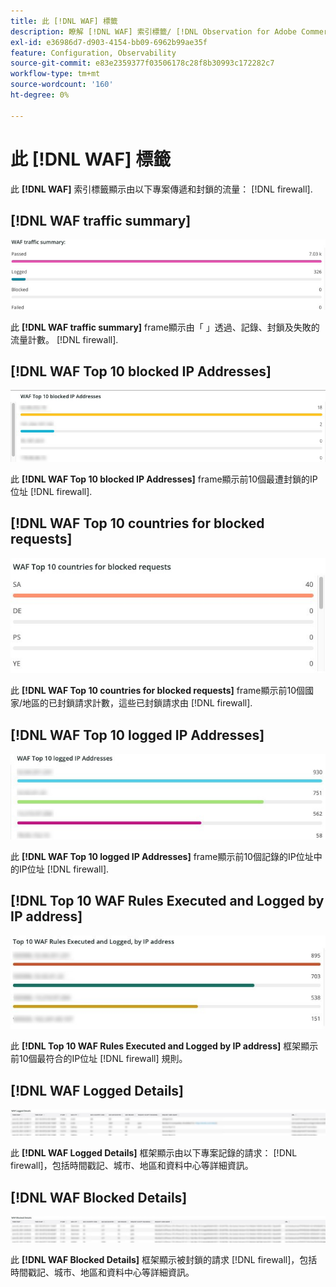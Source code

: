 ```yaml
---
title: 此 [!DNL WAF] 標籤
description: 瞭解 [!DNL WAF] 索引標籤/ [!DNL Observation for Adobe Commerce].
exl-id: e36986d7-d903-4154-bb09-6962b99ae35f
feature: Configuration, Observability
source-git-commit: e83e2359377f03506178c28f8b30993c172282c7
workflow-type: tm+mt
source-wordcount: '160'
ht-degree: 0%

---
```


# 此 [!DNL WAF] 標籤

此 **[!DNL WAF]** 索引標籤顯示由以下專案傳遞和封鎖的流量： [!DNL firewall].

## [!DNL WAF traffic summary]

![WAF流量摘要](../../assets/tools/observation-for-adobe-commerce/waf-1.png)

此 **[!DNL WAF traffic summary]** frame顯示由「 」透過、記錄、封鎖及失敗的流量計數。 [!DNL firewall].

## [!DNL WAF Top 10 blocked IP Addresses]

![waf前10個封鎖的IP位址](../../assets/tools/observation-for-adobe-commerce/waf-2.png)

此 **[!DNL WAF Top 10 blocked IP Addresses]** frame顯示前10個最遭封鎖的IP位址 [!DNL firewall].

## [!DNL WAF Top 10 countries for blocked requests]

![封鎖請求的WAF前10個國家/地區](../../assets/tools/observation-for-adobe-commerce/waf-3.jpg)

此 **[!DNL WAF Top 10 countries for blocked requests]** frame顯示前10個國家/地區的已封鎖請求計數，這些已封鎖請求由 [!DNL firewall].

## [!DNL WAF Top 10 logged IP Addresses]

![waf前10個記錄的IP位址](../../assets/tools/observation-for-adobe-commerce/waf-4.jpg)

此 **[!DNL WAF Top 10 logged IP Addresses]** frame顯示前10個記錄的IP位址中的IP位址 [!DNL firewall].

## [!DNL Top 10 WAF Rules Executed and Logged by IP address]

![由IP位址執行和記錄的前10項WAF規則](../../assets/tools/observation-for-adobe-commerce/waf-5.jpg)

此 **[!DNL Top 10 WAF Rules Executed and Logged by IP address]** 框架顯示前10個最符合的IP位址 [!DNL firewall] 規則。

## [!DNL WAF Logged Details]

![WAF記錄的詳細資料](../../assets/tools/observation-for-adobe-commerce/waf-6.jpg)

此 **[!DNL WAF Logged Details]** 框架顯示由以下專案記錄的請求： [!DNL firewall]，包括時間戳記、城市、地區和資料中心等詳細資訊。

## [!DNL WAF Blocked Details]

![WAF封鎖的詳細資料](../../assets/tools/observation-for-adobe-commerce/waf-7.jpg)

此 **[!DNL WAF Blocked Details]** 框架顯示被封鎖的請求 [!DNL firewall]，包括時間戳記、城市、地區和資料中心等詳細資訊。
